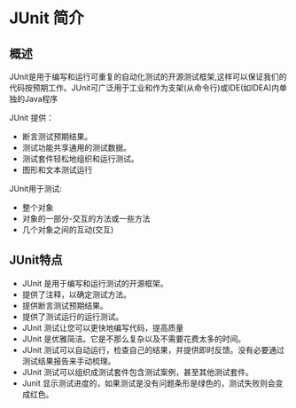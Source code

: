 # **JUnit 简介**
## **概述**
JUnit是用于编写和运行可重复的自动化测试的开源测试框架,这样可以保证我们的代码按预期工作。JUnit可广泛用于工业和作为支架(从命令行)或IDE(如IDEA)内单独的Java程序

JUnit 提供：

- 断言测试预期结果。
- 测试功能共享通用的测试数据。
- 测试套件轻松地组织和运行测试。
- 图形和文本测试运行

JUnit用于测试:
- 整个对象
- 对象的一部分-交互的方法或一些方法
- 几个对象之间的互动(交互)

## JUnit特点
- JUnit 是用于编写和运行测试的开源框架。
- 提供了注释，以确定测试方法。
- 提供断言测试预期结果。
- 提供了测试运行的运行测试。
- JUnit 测试让您可以更快地编写代码，提高质量
- JUnit 是优雅简洁。它是不那么复杂以及不需要花费太多的时间。
- JUnit 测试可以自动运行，检查自己的结果，并提供即时反馈。没有必要通过测试结果报告来手动梳理。
- JUnit 测试可以组织成测试套件包含测试案例，甚至其他测试套件。
- Junit 显示测试进度的，如果测试是没有问题条形是绿色的，测试失败则会变成红色。
